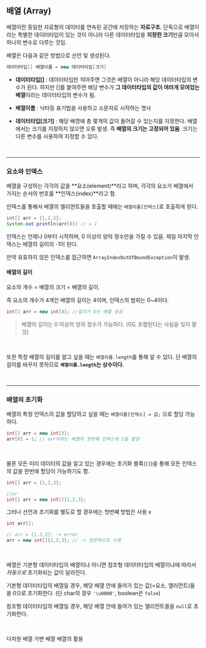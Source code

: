## 배열 (Array)

배열이란 동일한 자료형의 데이터를 연속된 공간에 저장하는 **자료구조**. 단독으로 배열이라는 특별한 데이터타입이 있는 것이 아니라 다른 데이터타입을 **지정한 크기**만큼 모아서 하나의 변수로 다루는 것임.

배열은 다음과 같은 방법으로 선언 및 생성된다.

```java
데이터타입[] 배열이름 = new 데이터타입[크기]
```

- **데이터타입[]** : 데이터타입만 적어주면 그것은 배열이 아니라 해당 데이터타입의 변수가 된다. 하지만 []를 붙여주면 해당 변수가 **그 데이터타입의 값이 여러개 모여있는 배열**이라는 데이터타입의 변수가 됨.

- **배열이름** : 낙타등 표기법을 사용하고 소문자로 시작하는 명사

- **데이터타입[크기]** : 해당 배영에 총 몇개의 값이 들어갈 수 있는지를 지정한다. 배열에서는 크기를 지정하지 않으면 오류 발생. 즉 **배열의 크기는 고정되어 있음**. 크기는 다른 변수를 사용하여 지정할 수 있다.

<br>

---

### 요소와 인덱스

배열을 구성하는 각각의 값을 **요소(element)**라고 하며, 각각의 요소가 배열에서 가지는 순서의 번호를 **인덱스(index)**라고 함.

인덱스를 통해서 배열의 엘리먼트들을 호출할 때에는 `배열이름[인덱스]`로 호출하게 된다.

```java
int[] arr = {1,2,3};
System.out.println(arr[0]) // = 1
```

인덱스는 언제나 0부터 시작하며, 0 이상의 양의 정수만을 가질 수 있음. 제일 마지막 인덱스는 배열의 길이의 -1이 된다.

만약 유효하지 않은 인덱스를 접근하면 `ArrayIndexOutOfBoundException`이 발생.

#### 배열의 길이

요소의 개수 = 배열의 크기 = 배열의 길이.

즉 요소의 개수가 4개인 배열의 길이는 4이며, 인덱스의 범위는 0~4이다.

```java
int[] arr = new int[4]; //길이가 4인 배열 생성
```

> 배열의 길이는 0 이상의 양의 정수가 가능하다. (0도 포함된다는 사실을 잊지 말 것)

<br>

또한 특정 배열의 길이를 알고 싶을 때는 `배열이름.length`를 통해 알 수 있다. 단 배열의 길이를 바꾸지 못하므로 **`배열이름.length`는 상수이다.**

<br>

---

### 배열의 초기화

배열의 특정 인덱스의 값을 할당하고 싶을 때는 `배열이름[인덱스] = 값;` 으로 할당 가능하다.

```java
int[] arr = new int[3];
arr[0] = 1; // arr이라는 배열의 첫번째 인덱스에 1을 할당
```

<br>

물론 모든 미리 데이터의 값을 알고 있는 경우에는 초기화 블록(`{}`)을 통해 모든 인덱스의 값을 한번에 할당이 가능하기도 함.

```java
int[] arr = {1,2,3};

//or
int[] arr = new int[]{1,2,3};
```

그러나 선언과 초기화를 별도로 할 경우에는 첫번째 방법은 사용 x

```java
int arr[];

// arr = {1,2,3}; -> error
arr = new int[]{1,2,3}; // -> 정상적으로 수행
```

<br>

배열은 기본형 데이터타입의 배열이냐 아니면 참조형 데이터타입의 배열이냐에 따라서 _자동으로_ 초기화되는 값이 달라진다.

기본형 데이터타입의 배열일 경우, 해당 배열 안에 들어가 있는 값(=요소, 엘리먼트)들을 0으로 초기화한다. (단 char의 경우 `'\u0000'`, boolean은 `false`)

참조형 데이터타입의 배열일 경우, 해당 배열 안에 들어가 있는 엘리먼트들을 `null`로 초기화한다.

<br>

다차원 배열
가변 배열
배열의 활용
